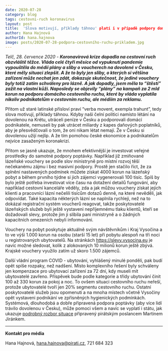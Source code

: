 ```yaml
---
date: 2020-07-28
category: blog
tags: cestovni-ruch koronavirus
layout: post
title:  'Slova motivují, příklady táhnou' platí i v případě podpory domácího cestovního ruchu
author: Hana Hajnová
authorId: hana.hajnova
image: posts/2020-07-28-podpora-cestovního-ruchu-prikladem.jpg
---
```


*Telč, 28. července 2020* - ***Koronavirová krize dopadla na cestovní ruch obzvláště těžce. Vláda celé čtyři měsíce od vypuknutí pandemie vypouštěla do médií plány a sliby o voucherech na dovolené v Česku, které měly situaci zlepšit. A že to byly jen sliby, o kterých si většina zařízení může nechat jen zdát, dokazuje skutečnost, že jediné vouchery byly totiž zatím schváleny pro lázně. A jak dopadly, jsem měla to “štěstí” zažít na vlastní kůži. Naposledy se objevily “plány” na kampaň za 2 mld korun na podporu domácího cestovního ruchu, které by vláda vyplatila nikoliv podnikatelům v cestovním ruchu, ale médiím za reklamu.*** 

Přitom už staré latinské přísloví praví “verba movent, exempla trahunt”, tedy slova motivují, příklady táhnou. Kdyby naši čelní politici namísto létání na dovolenou na Krétu, utráceli peníze v Česku a podporovali domácí podnikatele, nemuseli by pak utrácet miliardy z kapes daňových poplatníků, aby je přesvědčovali o tom, že oni nikam létat nemají. Že v Česku si dovolenou užijí nejlíp. A že tím pomohou české ekonomice a podnikatelům nejvíce zasaženým koronakrizí.

Přitom se jasně ukazuje, že mnohem efektivnější je investovat veřejné prostředky do samotné podpory poptávky. Například již zmiňované lázeňské vouchery se podle slov ministryně pro místní rozvoj těší nečekanému zájmu i bez masivní podpory. Prostě jen stačilo říct, že za splnění nastavených podmínek můžete získat 4000 korun na lázeňský pobyt a během prvního týdne si jich zájemci vygenerovali 100 tisíc. Spíš by bylo ještě potřeba investovat více času na dotažení detailů fungování, aby například cestovní kanceláře věděly, zda a jak můžou vouchery získat jejich klienti a pracovníci lázní nečelili tisícům dotazů denně, na které nevěděli, jak odpovídat. Také kapacita některých lázní se naplnila rychleji, než na to dokázal registrační systém voucherů reagovat, takže poskytovatelé lázeňských služeb byli ještě vystaveni nepříjemnému tlaku klientů, kteří se dožadovali slevy, protože jim ji slíbila paní ministryně a o žádných kapacitních omezeních nebyli informováni. 

Vouchery na pobyt poskytuje aktuálně svým návštěvníkům i Kraj Vysočina a to ve výši 1.000 korun na osobu (starší 15 let) při pobytu alespoň na tři noci u registrovaných ubytovatelů. Na stránkách <https://slevy.vysocina.eu> je navíc možné sledovat, kolik z alokovaných 10 milionů korun ještě zbývá. Krajské vouchery využilo zatím už skoro 1.500 zájemců.  

Další vládní program COVID - ubytování, vyhlášený minulé pondělí, pak budí opět spíše rozpaky, než nadšení. Místo komplexního řešení byly schváleny jen kompenzace pro ubytovací zařízení za 72 dní, kdy museli mít ubytovatelé zavřeno. Příspěvek bude podle kategorie a třídy ubytování činit 100 až 330 korun za pokoj a noc. To ovšem situaci cestovního ruchu neřeší, protože ubytovatelé tvoří jen 20% segmentu cestovního ruchu. Ostatní poskytovatelé služeb jsou opomenuti a na mnoha místech včetně Vysočiny opět vystaveni podnikání ve zpřísněných hygienických podmínkách. Systémová, dlouhodobá a dobře připravená podpora poptávky (aby více lidí trávilo dovolenou v Česku), může pomoci všem a navíc se vyplatí i státu, jak ukazuje [podrobný rozbor situace](https://www.pirati.cz/assets/pdf/Cestovn%C3%AD%20ruch%20Pir%C3%A1ti.pdf) připravený pirátským poslancem Martinem Jiránkem.

---

**Kontakt pro média**

Hana Hajnová, <hana.hajnova@pirati.cz>, 721 684 323
